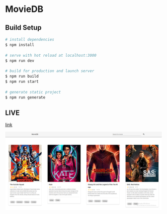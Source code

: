 # MovieDB

## Build Setup

```bash
# install dependencies
$ npm install

# serve with hot reload at localhost:3000
$ npm run dev

# build for production and launch server
$ npm run build
$ npm run start

# generate static project
$ npm run generate
```

## LIVE
[link](https://moviedbb.netlify.app/)

![](https://raw.githubusercontent.com/h3ma209/MovieDB/master/Screenshot%20(27).png)
